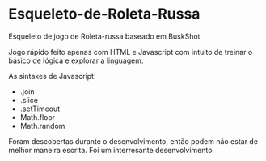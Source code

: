# Esqueleto-de-Roleta-Russa 
Esqueleto de jogo de Roleta-russa baseado em BuskShot 

Jogo rápido feito apenas com HTML e Javascript com intuito de treinar o básico de lógica e explorar a linguagem. 

As sintaxes de Javascript:
* .join
* .slice
* .setTimeout
* Math.floor
* Math.random

Foram descobertas durante o desenvolvimento, então podem não estar de melhor maneira escrita.
Foi um interresante desenvolvimento.
